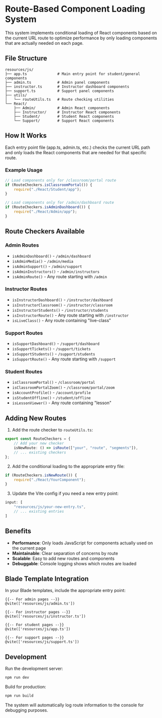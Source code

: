 # Route-Based Component Loading System

This system implements conditional loading of React components based on the current URL route to optimize performance by only loading components that are actually needed on each page.

## File Structure

```
resources/js/
├── app.ts              # Main entry point for student/general components
├── admin.ts            # Admin panel components
├── instructor.ts       # Instructor dashboard components  
├── support.ts          # Support panel components
├── utils/
│   └── routeUtils.ts   # Route checking utilities
└── React/
    ├── Admin/          # Admin React components
    ├── Instructor/     # Instructor React components
    ├── Student/        # Student React components
    └── Support/        # Support React components
```

## How It Works

Each entry point file (app.ts, admin.ts, etc.) checks the current URL path and only loads the React components that are needed for that specific route.

### Example Usage

```typescript
// Load components only for /classroom/portal route
if (RouteCheckers.isClassroomPortal()) {
    require("./React/Student/app");
}

// Load components only for /admin/dashboard route  
if (RouteCheckers.isAdminDashboard()) {
    require("./React/Admin/app");
}
```

## Route Checkers Available

### Admin Routes
- `isAdminDashboard()` - `/admin/dashboard`
- `isAdminMedia()` - `/admin/media`
- `isAdminSupport()` - `/admin/support`
- `isAdminInstructors()` - `/admin/instructors`
- `isAdminRoute()` - Any route starting with `/admin`

### Instructor Routes
- `isInstructorDashboard()` - `/instructor/dashboard`
- `isInstructorClassroom()` - `/instructor/classroom`
- `isInstructorStudents()` - `/instructor/students`
- `isInstructorRoute()` - Any route starting with `/instructor`
- `isLiveClass()` - Any route containing "live-class"

### Support Routes
- `isSupportDashboard()` - `/support/dashboard`
- `isSupportTickets()` - `/support/tickets`
- `isSupportStudents()` - `/support/students`
- `isSupportRoute()` - Any route starting with `/support`

### Student Routes
- `isClassroomPortal()` - `/classroom/portal`
- `isClassroomPortalZoom()` - `/classroom/portal/zoom`
- `isAccountProfile()` - `/account/profile`
- `isStudentOffline()` - `/student/offline`
- `isLessonViewer()` - Any route containing "lesson"

## Adding New Routes

1. Add the route checker to `routeUtils.ts`:
```typescript
export const RouteCheckers = {
    // Add your new checker
    isNewRoute: () => isRoute(["your", "route", "segments"]),
    // ... existing checkers
};
```

2. Add the conditional loading to the appropriate entry file:
```typescript
if (RouteCheckers.isNewRoute()) {
    require("./React/YourComponent");
}
```

3. Update the Vite config if you need a new entry point:
```javascript
input: [
    "resources/js/your-new-entry.ts",
    // ... existing entries
]
```

## Benefits

- **Performance**: Only loads JavaScript for components actually used on the current page
- **Maintainable**: Clear separation of concerns by route
- **Scalable**: Easy to add new routes and components
- **Debuggable**: Console logging shows which routes are loaded

## Blade Template Integration

In your Blade templates, include the appropriate entry point:

```blade
{{-- For admin pages --}}
@vite(['resources/js/admin.ts'])

{{-- For instructor pages --}}
@vite(['resources/js/instructor.ts'])

{{-- For student pages --}}
@vite(['resources/js/app.ts'])

{{-- For support pages --}}
@vite(['resources/js/support.ts'])
```

## Development

Run the development server:
```bash
npm run dev
```

Build for production:
```bash
npm run build
```

The system will automatically log route information to the console for debugging purposes.
